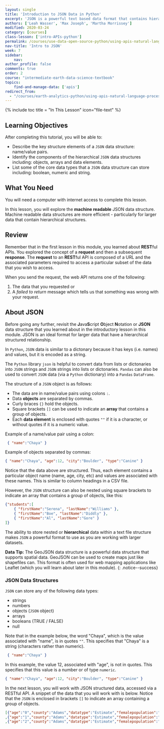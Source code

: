 ```yaml
---
layout: single
title: 'Introduction to JSON Data in Python'
excerpt: 'JSON is a powerful text based data format that contains hierarchical data. JSON and GeoJSON are common data formats that are returned when accessing automatically data using an API. Learn more about JSON and GeoJSON data.'
authors: ['Leah Wasser', 'Max Joseph', 'Martha Morrissey']
modified: 2020-03-24
category: [courses]
class-lesson: ['intro-APIs-python']
permalink: /courses/use-data-open-source-python/using-apis-natural-language-processing-twitter/intro-to-JSON/
nav-title: 'Intro to JSON'
week: 7
sidebar:
    nav:
author_profile: false
comments: true
order: 2
course: "intermediate-earth-data-science-textbook"
topics:
    find-and-manage-data: ['apis']
redirect_from:
  - "/courses/earth-analytics-python/using-apis-natural-language-processing-twitter/intro-to-JSON/"
---
```

{% include toc title = "In This Lesson" icon="file-text" %}

<div class='notice--success' markdown="1">

## <i class="fa fa-graduation-cap" aria-hidden="true"></i> Learning Objectives

After completing this tutorial, you will be able to:

* Describe the key structure elements of a `JSON` data structure: name/value pairs.
* Identify the components of the hierarchical `JSON` data structures including: objects, arrays and data elements.
* List some of the core data types that a `JSON` data structure can store including: boolean, numeric and string.

## <i class="fa fa-check-square-o fa-2" aria-hidden="true"></i> What You Need

You will need a computer with internet access to complete this lesson.

</div>


In this lesson, you will explore the **machine readable** JSON data structure. Machine readable data structures are more efficient - particularly for larger data that contain hierarchical structures.

## Review

Remember that in the first lesson in this module, you learned about **REST**ful APIs.
You explored the concept of a **request** and then a subsequent
**response**. The **request** to an **REST**ful API is composed of a URL and the
associated parameters required to access a particular subset of the data that you
wish to access.

When you send the request, the web API returns one of the following:

 1. The data that you requested or
 2. A *failed to return* message which tells us that something was wrong with your request.


## About JSON

Before going any further, revisit the **J**ava**S**cript
**O**bject **N**otation or **JSON** data structure that you learned about in the introductory
lesson in this module. JSON is an ideal format for larger data that have a hierarchical structured relationship.

In `Python`, `JSON` data is similar to a dictonary because it has keys (i.e. names) and values, but it is encoded as a string. 

The `Python` library `json` is helpful to convert data from lists or dictonaries into `JSON` strings and `JSON` strings into lists or dictonaries. `Pandas` can also be used to convert `JSON` data (via a `Python` dictionary) into a `Pandas` `DataFrame`. 

The structure of a `JSON` object is as follows:

* The data are in name/value pairs using colons `:`.
* Data **objects** are separated by commas.
* Curly braces `{}` hold the objects.
* Square brackets `[]` can be used to indicate an **array** that contains a group of objects.
* Each **data element** is enclosed with quotes `""` if it is a character, or without quotes if it is a numeric value.

Example of a name/value pair using a colon:
```json
 { "name":"Chaya" }
```

Example of objects separated by commas:  
```json
{ "name":"Chaya", "age":12, "city":"Boulder", "type":"Canine" }
```

Notice that the data above are structured. Thus, each element contains a particular object name (name, age, city, etc) and values are associated with these names. This is similar to column headings in a CSV file.

However, the `JSON` structure can also be nested using square brackets to indicate an array that contains a group of objects, like this:

```json
{"students":[
    { "firstName":"Serena", "lastName":"Williams" },
    { "firstName":"Boe", "lastName":"Diddly" },
    { "firstName":"Al", "lastName":"Gore" }
]}
```

The ability to store nested or **hierarchical** data within a text file structure makes `JSON` a powerful format to use as you are working with larger datasets.

<i class="fa fa-lightbulb-o" aria-hidden="true"></i> **Data Tip:** The GeoJSON
data structure is a powerful data structure that supports spatial data. GeoJSON
can be used to create maps just like shapefiles can. This format is often used
for web mapping applications like Leaflet (which you will learn about later in
this module).
{: .notice--success}


### JSON Data Structures

`JSON` can store any of the following data types:

* strings
* numbers
* objects (`JSON` object)
* arrays
* booleans (TRUE / FALSE)
* null

Note that in the example below, the word "Chaya", which is the value associated with "name", is in quotes `""`. This specifies that "Chaya" is a string (characters rather than numeric).

```json
 { "name":"Chaya" }
```

In this example, the value 12, associated with "age", is not in quotes. This specifies that this value is a number or of type `numeric`.

```json
{ "name":"Chaya", "age":12, "city":"Boulder", "type":"Canine" }
```
In the next lesson, you will work with JSON structured data, accessed via a RESTful API. A snippet of the data that you will work with is below. Notice that the `JSON` is enclosed in brackets `[]` to indicate an array containing a group of objects.

```json
[{"age":"0","county":"Adams","datatype":"Estimate","femalepopulation":"2404","fipscode":"1","malepopulation":"2354","totalpopulation":"4758","year":"1990"}
,{"age":"1","county":"Adams","datatype":"Estimate","femalepopulation":"2375","fipscode":"1","malepopulation":"2345","totalpopulation":"4720","year":"1990"}
,{"age":"2","county":"Adams","datatype":"Estimate","femalepopulation":"2219","fipscode":"1","malepopulation":"2413","totalpopulation":"4632","year":"1990"}]
```
